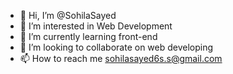 - 👋 Hi, I’m @SohilaSayed
- 👀 I’m interested in Web Development
- 🌱 I’m currently learning front-end
- 💞️ I’m looking to collaborate on web developing
- 📫 How to reach me sohilasayed6s.s@gmail.com

<!---
SohilaSayed/SohilaSayed is a ✨ special ✨ repository because its `README.md` (this file) appears on your GitHub profile.
You can click the Preview link to take a look at your changes.
--->

